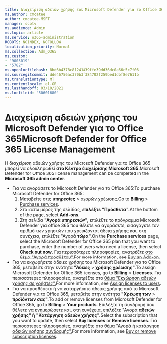 ```yaml
---
title: Διαχείριση αδειών χρήσης του Microsoft Defender για το Office 365
ms.author: cmcatee
author: cmcatee-MSFT
manager: scotv
ms.audience: Admin
ms.topic: article
ms.service: o365-administration
ROBOTS: NOINDEX, NOFOLLOW
localization_priority: Normal
ms.collection: Adm_O365
ms.custom:
- "9003019"
- "5782"
ms.openlocfilehash: 8bd6b4378c81241839ffe39dd36dc0a66c5c7f06
ms.sourcegitcommit: dde46756ac370b3f384702f259bed1dbf8e7611b
ms.translationtype: MT
ms.contentlocale: el-GR
ms.lasthandoff: 03/10/2021
ms.locfileid: "50601680"
---
```

# <a name="microsoft-defender-for-office-365-license-management"></a><span data-ttu-id="093c2-102">Διαχείριση αδειών χρήσης του Microsoft Defender για το Office 365</span><span class="sxs-lookup"><span data-stu-id="093c2-102">Microsoft Defender for Office 365 License Management</span></span>

<span data-ttu-id="093c2-103">Η διαχείριση αδειών χρήσης του Microsoft Defender για το Office 365 μπορεί να ολοκληρωθεί **στο Κέντρο διαχείρισης Microsoft 365.**</span><span class="sxs-lookup"><span data-stu-id="093c2-103">Microsoft Defender for Office 365 license management can be completed in the  **Microsoft 365 admin center**.</span></span>

- <span data-ttu-id="093c2-104">Για να αγοράσετε το Microsoft Defender για το Office 365:</span><span class="sxs-lookup"><span data-stu-id="093c2-104">To purchase Microsoft Defender for Office 365:</span></span>
    1. <span data-ttu-id="093c2-105">Μεταβείτε στις **υπηρεσίες**  >  [αγορών χρέωσης.](https://go.microsoft.com/fwlink/p/?linkid=868433)</span><span class="sxs-lookup"><span data-stu-id="093c2-105">Go to **Billing** > [Purchase services](https://go.microsoft.com/fwlink/p/?linkid=868433).</span></span>
    2. <span data-ttu-id="093c2-106">Στο κάτω μέρος της σελίδας, **επιλέξτε "Πρόσθετα".**</span><span class="sxs-lookup"><span data-stu-id="093c2-106">At the bottom of the page, select **Add-ons**.</span></span>
    3. <span data-ttu-id="093c2-107">Στη σελίδα **"Αγορά υπηρεσιών",** επιλέξτε το πρόγραμμα Microsoft Defender για office 365 που θέλετε να αγοράσετε, εισαγάγετε τον αριθμό των χρηστών που χρειάζονται άδεια χρήσης και, στη συνέχεια, επιλέξτε "Αγορά **τώρα".**</span><span class="sxs-lookup"><span data-stu-id="093c2-107">On the **Purchase services** page, select the Microsoft Defender for Office 365 plan that you want to purchase, enter the number of users who need a license, then select **Check out now**.</span></span> <span data-ttu-id="093c2-108">Για περισσότερες πληροφορίες, ανατρέξτε [στο θέμα "Αγορά προσθέτου".](https://docs.microsoft.com/microsoft-365/commerce/buy-or-edit-an-add-on)</span><span class="sxs-lookup"><span data-stu-id="093c2-108">For more information, see [Buy an Add-on](https://docs.microsoft.com/microsoft-365/commerce/buy-or-edit-an-add-on).</span></span>
- <span data-ttu-id="093c2-109">Για να εκχωρήσετε άδειες χρήσης του Microsoft Defender για το Office 365, μεταβείτε στην ενότητα **"Άδειες**  >  **χρήσης χρέωσης".**</span><span class="sxs-lookup"><span data-stu-id="093c2-109">To assign Microsoft Defender for Office 365 licenses, go to **Billing** > **Licenses**.</span></span> <span data-ttu-id="093c2-110">Για περισσότερες πληροφορίες, ανατρέξτε στο [θέμα "Εκχώρηση αδειών χρήσης σε χρήστες".](https://docs.microsoft.com/microsoft-365/admin/manage/assign-licenses-to-users)</span><span class="sxs-lookup"><span data-stu-id="093c2-110">For more information, see [Assign licenses to users](https://docs.microsoft.com/microsoft-365/admin/manage/assign-licenses-to-users).</span></span>
- <span data-ttu-id="093c2-111">Για να προσθέσετε ή να καταργήσετε άδειες χρήσης από το Microsoft Defender για το Office 365, μεταβείτε στην ενότητα **"Χρέωση των**  >  **προϊόντων σας".**</span><span class="sxs-lookup"><span data-stu-id="093c2-111">To add or remove licenses from Microsoft Defender for Office 365, go to **Billing** > **Your products**.</span></span> <span data-ttu-id="093c2-112">Επιλέξτε τη συνδρομή που θέλετε να ενημερώσετε και, στη συνέχεια, επιλέξτε "Αγορά **αδειών χρήσης" ή** **"Κατάργηση αδειών χρήσης".**</span><span class="sxs-lookup"><span data-stu-id="093c2-112">Select the subscription that you want to update, then select **Buy licenses** or **Remove licenses**.</span></span> <span data-ttu-id="093c2-113">Για περισσότερες πληροφορίες, ανατρέξτε στο θέμα ["Αγορά ή κατάργηση αδειών χρήσης συνδρομής".](https://docs.microsoft.com/microsoft-365/commerce/licenses/buy-licenses)</span><span class="sxs-lookup"><span data-stu-id="093c2-113">For more information, see [Buy or remove subscription licenses](https://docs.microsoft.com/microsoft-365/commerce/licenses/buy-licenses).</span></span>